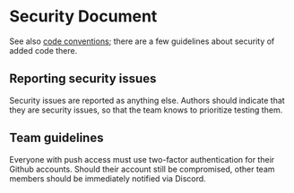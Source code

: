 # Security Document
See also [code conventions](code-conventions.md); there are a few guidelines
about security of added code there.

## Reporting security issues
Security issues are reported as anything else. Authors should indicate that
they are security issues, so that the team knows to prioritize testing them.

## Team guidelines
Everyone with push access must use two-factor authentication for their Github
accounts. Should their account still be compromised, other team members should
be immediately notified via Discord.